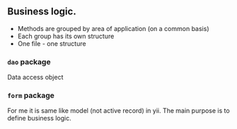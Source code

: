 ## Business logic.

- Methods are grouped by area of application (on a common basis)
- Each group has its own structure
- One file - one structure

### `dao` package
Data access object

### `form` package
For me it is same like model (not active record) in yii.
The main purpose is to define business logic.

